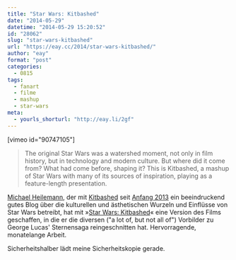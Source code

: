 ```yaml
---
title: "Star Wars: Kitbashed"
date: "2014-05-29"
datetime: "2014-05-29 15:20:52"
id: "28062"
slug: "star-wars-kitbashed"
url: "https://eay.cc/2014/star-wars-kitbashed/"
author: "eay"
format: "post"
categories:
  - 0815
tags:
  - fanart
  - filme
  - mashup
  - star-wars
meta:
  - yourls_shorturl: "http://eay.li/2gf"
---
```


\[vimeo id="90747105"\]

> The original Star Wars was a watershed moment, not only in film history, but in technology and modern culture. But where did it come from? What had come before, shaping it? This is Kitbashed, a mashup of Star Wars with many of its sources of inspiration, playing as a feature-length presentation.

[Michael Heilemann](http://binarybonsai.com/), der mit [Kitbashed](http://kitbashed.com/) seit [Anfang 2013](//eay.cc/2013/kitbashed-michael-heilmanns-neues-blog-uber-die-kulturellen-und-asthetischen-wurzeln-von-star-wars/) ein beeindruckend gutes Blog über die kulturellen und ästhetischen Wurzeln und Einflüsse von Star Wars betreibt, hat mit »[Star Wars: Kitbashed](http://vimeo.com/90747105)« eine Version des Films geschaffen, in die er die diversen ("a lot of, but not all of") Vorbilder zu George Lucas' Sternensaga reingeschnitten hat. Hervorragende, monatelange Arbeit.

Sicherheitshalber lädt meine Sicherheitskopie gerade.

